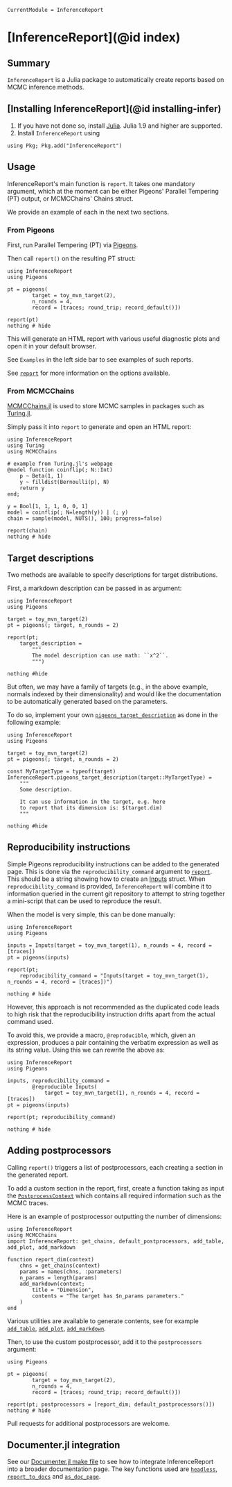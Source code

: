 ```@meta
CurrentModule = InferenceReport
```

# [InferenceReport](@id index)

## Summary

`InferenceReport` is a Julia package to automatically create reports based on MCMC inference methods. 


## [Installing InferenceReport](@id installing-infer)

1. If you have not done so, install [Julia](https://julialang.org/downloads/). Julia 1.9 and higher are supported. 
2. Install `InferenceReport` using

```
using Pkg; Pkg.add("InferenceReport")
```


## Usage

InferenceReport's main function is `report`. It takes one 
mandatory argument, which at the moment can be either Pigeons' 
Parallel Tempering (PT) output, or MCMCChains' Chains struct. 

We provide an example of each in the next two sections. 


### From Pigeons

First, run Parallel Tempering (PT) via [Pigeons](https://pigeons.run/dev/). 

Then call `report()` on the resulting PT struct:

```@example pigeons
using InferenceReport
using Pigeons 

pt = pigeons(
        target = toy_mvn_target(2), 
        n_rounds = 4,
        record = [traces; round_trip; record_default()])

report(pt) 
nothing # hide
```

This will generate an HTML report with various useful diagnostic 
plots and open it in your default browser. 

See `Examples` in the left side bar to see examples of such reports. 

See [`report`](@ref) for more information on the options available. 


### From MCMCChains 

[MCMCChains.jl](https://github.com/TuringLang/MCMCChains.jl) is used 
to store MCMC samples in packages such as [Turing.jl](https://github.com/TuringLang/Turing.jl). 

Simply pass it into `report` to generate and open an HTML report:

```@example turing
using InferenceReport
using Turing 
using MCMCChains

# example from Turing.jl's webpage
@model function coinflip(; N::Int)
    p ~ Beta(1, 1)
    y ~ filldist(Bernoulli(p), N)
    return y
end;

y = Bool[1, 1, 1, 0, 0, 1]
model = coinflip(; N=length(y)) | (; y)
chain = sample(model, NUTS(), 100; progress=false)

report(chain) 
nothing # hide
```

## Target descriptions 

Two methods are available to specify descriptions for target 
distributions. 

First, a markdown description can be passed in as argument:

```@example descriptions
using InferenceReport
using Pigeons

target = toy_mvn_target(2)
pt = pigeons(; target, n_rounds = 2)

report(pt; 
    target_description = 
        """
        The model description can use math: ``x^2``. 
        """)

nothing #hide
```

But often, we may have a family of targets (e.g., in the above 
example, normals 
indexed by their dimensionality) and would like the 
documentation to be automatically generated based on the parameters. 

To do so, implement your own [`pigeons_target_description`](@ref) 
as done in the following example:

```@example descriptions
using InferenceReport
using Pigeons

target = toy_mvn_target(2)
pt = pigeons(; target, n_rounds = 2)

const MyTargetType = typeof(target)
InferenceReport.pigeons_target_description(target::MyTargetType) = 
    """
    Some description. 

    It can use information in the target, e.g. here 
    to report that its dimension is: $(target.dim)
    """

nothing #hide
```


## Reproducibility instructions 

Simple Pigeons reproducibility instructions can be added to the generated page. 
This is done via the `reproducibility_command` argument to [`report`](@ref). 
This should be a string showing how to create an 
[Inputs](https://pigeons.run/dev/reference/#Pigeons.Inputs) struct. 
When `reproducibility_command` is provided, `InferenceReport` will 
combine it to information queried in the current git repository to 
attempt to string together a mini-script that can be used to reproduce the 
result. 

When the model is very simple, this can be done manually:

```@example repro 
using InferenceReport
using Pigeons 

inputs = Inputs(target = toy_mvn_target(1), n_rounds = 4, record = [traces])
pt = pigeons(inputs)

report(pt; 
    reproducibility_command = "Inputs(target = toy_mvn_target(1), n_rounds = 4, record = [traces])") 

nothing # hide
```

However, this approach is not recommended as the duplicated code leads to 
high risk that the reproducibility instruction drifts apart from the actual 
command used. 

To avoid this, we provide a macro, `@reproducible`, which, given an expression, 
produces a pair containing the verbatim expression as well as its string value. 
Using this we can rewrite the above as:

```@example macro 
using InferenceReport
using Pigeons 

inputs, reproducibility_command = 
        @reproducible Inputs(
            target = toy_mvn_target(1), n_rounds = 4, record = [traces])
pt = pigeons(inputs)

report(pt; reproducibility_command) 

nothing # hide
```


## Adding postprocessors 

Calling `report()` triggers a list of postprocessors, each creating a section 
in the generated report. 

To add a custom section in the report, first, create a function taking 
as input the [`PostprocessContext`](@ref) which contains all 
required information such as the MCMC traces. 

Here is an example of postprocessor outputting the number of dimensions:

```@example custom
using InferenceReport
using MCMCChains
import InferenceReport: get_chains, default_postprocessors, add_table, add_plot, add_markdown

function report_dim(context) 
    chns = get_chains(context)
    params = names(chns, :parameters)
    n_params = length(params)
    add_markdown(context; 
        title = "Dimension", 
        contents = "The target has $n_params parameters."
    )
end
```

Various utilities are available to generate contents, 
see for example [`add_table`](@ref), [`add_plot`](@ref), [`add_markdown`](@ref).

Then, to use the custom postprocessor, add it to the 
`postprocessors` argument:

```@example custom
using Pigeons 

pt = pigeons(
        target = toy_mvn_target(2), 
        n_rounds = 4,
        record = [traces; round_trip; record_default()])

report(pt; postprocessors = [report_dim; default_postprocessors()]) 
nothing # hide
```

Pull requests for additional postprocessors are welcome. 


## Documenter.jl integration 

See our [Documenter.jl make file](https://github.com/Julia-Tempering/InferenceReport.jl/blob/main/docs/make.jl) to see how to 
integrate InferenceReport into a broader documentation page. 
The key functions used are [`headless`](@ref), 
[`report_to_docs`](@ref) and 
[`as_doc_page`](@ref).